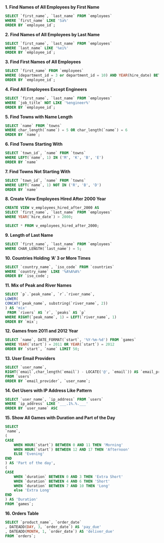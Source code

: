 **1.	Find Names of All Employees by First Name**
``` SQL
SELECT `first_name`, `last_name` FROM `employees`
WHERE `first_name` LIKE 'Sa%'
ORDER BY `employee_id`;
```
**2.	Find Names of All Employees by Last Name**
``` SQL
SELECT `first_name`, `last_name` FROM `employees`
WHERE `last_name` LIKE '%ei%'
ORDER BY `employee_id`;
```
**3.	Find First Names of All Employees**
``` SQL
SELECT `first_name` FROM `employees`
WHERE (department_id = 3 or department_id = 10) AND YEAR(hire_date) BETWEEN 1995 AND 2005
ORDER BY `employee_id`;
```
**4.	Find All Employees Except Engineers**
``` SQL
SELECT `first_name`, `last_name` FROM `employees`
WHERE `job_title` NOT LIKE '%engineer%'
ORDER BY `employee_id`;
```
**5.	Find Towns with Name Length**
``` SQL
SELECT `name` FROM `towns`
WHERE char_length(`name`) = 5 OR char_length(`name`) = 6
ORDER BY `name`;
```
**6.	 Find Towns Starting With**
``` SQL
SELECT `town_id`, `name` FROM `towns`
WHERE LEFT(`name`, 1) IN ('M', 'K', 'B', 'E')
ORDER BY `name`
```
**7.	 Find Towns Not Starting With**
``` SQL
SELECT `town_id`, `name` FROM `towns`
WHERE LEFT(`name`, 1) NOT IN ('R', 'B', 'D')
ORDER BY `name`
```
**8.	Create View Employees Hired After 2000 Year**
``` SQL
CREATE VIEW v_employees_hired_after_2000 AS
SELECT `first_name`, `last_name` FROM `employees`
WHERE YEAR(`hire_date`) > 2000;

SELECT * FROM v_employees_hired_after_2000;
```
**9.	Length of Last Name**
``` SQL
SELECT `first_name`, `last_name` FROM `employees`
WHERE CHAR_LENGTH(`last_name`) = 5;
```
**10.	Countries Holding ‘A’ 3 or More Times**
``` SQL
SELECT `country_name`, `iso_code` FROM `countries`
WHERE `country_name` LIKE '%A%A%A%'
ORDER BY `iso_code`;
```
**11.	 Mix of Peak and River Names**
``` SQL
SELECT `p`.`peak_name`, `r`.`river_name`, 
LOWER(
CONCAT(`peak_name`, substring(`river_name`, 2))
) AS 'mix'
 FROM `rivers` AS `r`, `peaks` AS `p`
WHERE RIGHT(`peak_name`, 1) = LEFT(`river_name`, 1)
ORDER BY `mix`;
```
**12.	Games from 2011 and 2012 Year**
``` SQL
SELECT `name`, DATE_FORMAT(`start`, '%Y-%m-%d') FROM `games`
WHERE YEAR(`start`) = 2011 OR YEAR(`start`) = 2012
ORDER BY `start`, `name` LIMIT 50;
```
**13.	 User Email Providers**
``` SQL
SELECT `user_name`, 
RIGHT(`email`,char_length(`email`) - LOCATE('@', `email`)) AS `email_provider` 
FROM `users`
ORDER BY `email_provider`, `user_name`;
```
**14.	 Get Users with IP Address Like Pattern**
``` SQL
SELECT `user_name`, `ip_address` FROM `users`
WHERE `ip_address` LIKE '___.1%.%.___'
ORDER BY `user_name` ASC
```
**15.	 Show All Games with Duration and Part of the Day**
``` SQL
SELECT 
`name`, 
(
CASE 
	WHEN HOUR(`start`) BETWEEN 0 AND 11 THEN 'Morning'
	WHEN HOUR(`start`) BETWEEN 12 AND 17 THEN 'Afternoon'
    ELSE 'Evening'
END
) AS 'Part of the day', 
(
CASE
	WHEN `duration` BETWEEN 0 AND 3 THEN 'Extra Short'
	WHEN `duration` BETWEEN 4 AND 6 THEN 'Short'
	WHEN `duration` BETWEEN 7 AND 10 THEN 'Long'
	else 'Extra Long'
END
) AS 'Duration' 
FROM `games`;
```
**16.	 Orders Table**
``` SQL
SELECT `product_name`, `order_date`
, DATEADD(DAY, 3, `order_date`) AS 'pay_due'
, DATEADD(MONTH, 1, `order_date`) AS 'deliver_due'
FROM `orders`;
```